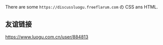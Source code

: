 There are some `https://discussluogu.freeflarum.com` の CSS ans HTML.
## 友谊链接
https://www.luogu.com.cn/user/884813
